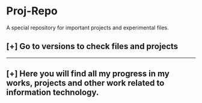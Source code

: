 # Proj-Repo
A special repository for important projects and experimental files.
## [+] Go to versions to check files and projects
- --------------------------------------------------------------------------------------------------------------
## [+] Here you will find all my progress in my works, projects and other work related to information technology.
